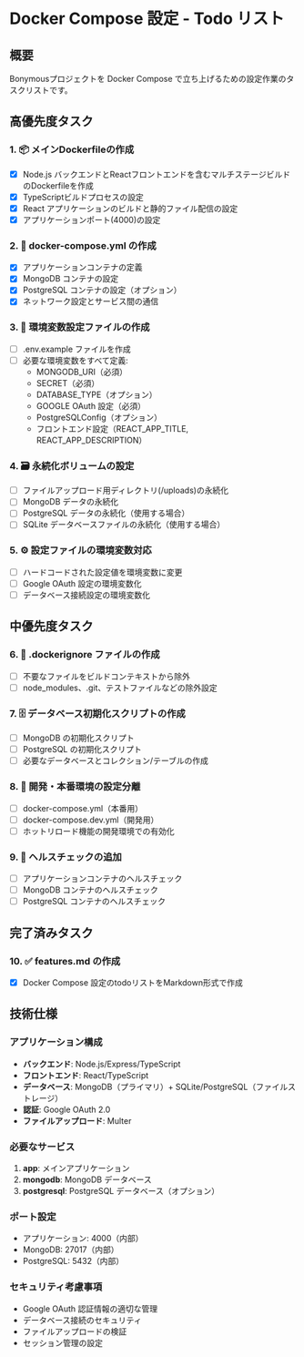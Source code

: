 # Docker Compose 設定 - Todo リスト

## 概要
Bonymousプロジェクトを Docker Compose で立ち上げるための設定作業のタスクリストです。

## 高優先度タスク

### 1. 📦 メインDockerfileの作成
- [x] Node.js バックエンドとReactフロントエンドを含むマルチステージビルドのDockerfileを作成
- [x] TypeScriptビルドプロセスの設定
- [x] React アプリケーションのビルドと静的ファイル配信の設定
- [x] アプリケーションポート(4000)の設定

### 2. 🐳 docker-compose.yml の作成
- [x] アプリケーションコンテナの定義
- [x] MongoDB コンテナの設定
- [x] PostgreSQL コンテナの設定（オプション）
- [x] ネットワーク設定とサービス間の通信

### 3. 🔐 環境変数設定ファイルの作成
- [ ] .env.example ファイルを作成
- [ ] 必要な環境変数をすべて定義:
  - MONGODB_URI（必須）
  - SECRET（必須）
  - DATABASE_TYPE（オプション）
  - GOOGLE OAuth 設定（必須）
  - PostgreSQLConfig（オプション）
  - フロントエンド設定（REACT_APP_TITLE, REACT_APP_DESCRIPTION）

### 4. 🗃️ 永続化ボリュームの設定
- [ ] ファイルアップロード用ディレクトリ(/uploads)の永続化
- [ ] MongoDB データの永続化
- [ ] PostgreSQL データの永続化（使用する場合）
- [ ] SQLite データベースファイルの永続化（使用する場合）

### 5. ⚙️ 設定ファイルの環境変数対応
- [ ] ハードコードされた設定値を環境変数に変更
- [ ] Google OAuth 設定の環境変数化
- [ ] データベース接続設定の環境変数化

## 中優先度タスク

### 6. 📂 .dockerignore ファイルの作成
- [ ] 不要なファイルをビルドコンテキストから除外
- [ ] node_modules、.git、テストファイルなどの除外設定

### 7. 🗄️ データベース初期化スクリプトの作成
- [ ] MongoDB の初期化スクリプト
- [ ] PostgreSQL の初期化スクリプト
- [ ] 必要なデータベースとコレクション/テーブルの作成

### 8. 🔄 開発・本番環境の設定分離
- [ ] docker-compose.yml（本番用）
- [ ] docker-compose.dev.yml（開発用）
- [ ] ホットリロード機能の開発環境での有効化

### 9. 🏥 ヘルスチェックの追加
- [ ] アプリケーションコンテナのヘルスチェック
- [ ] MongoDB コンテナのヘルスチェック
- [ ] PostgreSQL コンテナのヘルスチェック

## 完了済みタスク

### 10. ✅ features.md の作成
- [x] Docker Compose 設定のtodoリストをMarkdown形式で作成

## 技術仕様

### アプリケーション構成
- **バックエンド**: Node.js/Express/TypeScript
- **フロントエンド**: React/TypeScript
- **データベース**: MongoDB（プライマリ）+ SQLite/PostgreSQL（ファイルストレージ）
- **認証**: Google OAuth 2.0
- **ファイルアップロード**: Multer

### 必要なサービス
1. **app**: メインアプリケーション
2. **mongodb**: MongoDB データベース
3. **postgresql**: PostgreSQL データベース（オプション）

### ポート設定
- アプリケーション: 4000（内部）
- MongoDB: 27017（内部）
- PostgreSQL: 5432（内部）

### セキュリティ考慮事項
- Google OAuth 認証情報の適切な管理
- データベース接続のセキュリティ
- ファイルアップロードの検証
- セッション管理の設定